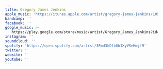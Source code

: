 ```yaml
---
title: Gregory James Jenkins
apple_music: 'https://itunes.apple.com/artist/gregory-james-jenkins/1055769150'
bandcamp: ''
facebook: ''
google_music: >-
   https://play.google.com/store/music/artist/Gregory_James_Jenkins?id=Aoep7o6x22ahuculioiabn74rxa
instagram: ''
soundcloud: ''
spotify: 'https://open.spotify.com/artist/3Pmd3kDlb6b1XyVSeHmjf9'
twitter: ''
website: ''
youtube: ''
---
```

